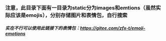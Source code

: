 ### 注意，此目录下面有一目录为static分为images和emtions（虽然实际应该是emojis），分别存储图片和表情包，自行搜索
##### 实在不行可以使用此链接下的表情包：https://gitee.com/zfx-t/emoji-emotions
